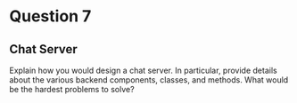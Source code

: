 # Question 7
## Chat Server
Explain how you would design a chat server. In particular, provide details about the various backend components, classes, and methods. What would be the hardest problems to solve?
